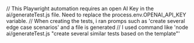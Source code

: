 // This Playwright automation requires an open AI Key in the ai/generateTest.js file. Need to replace the  process.env.OPENAI_API_KEY variable.
// When creating the tests, i ran promps such as 'create several edge case scenarios' and a file is generated
// I used command like 'node ai/generateTest.js "create several similar tests based on the template"' 
